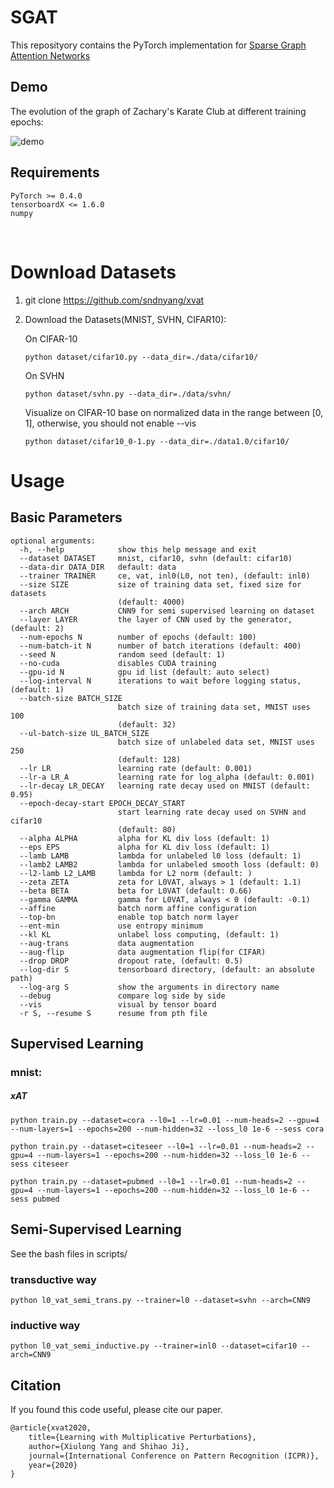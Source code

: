 # SGAT

This reposityory contains the PyTorch implementation for [Sparse Graph Attention Networks](https://arxiv.org/abs/1912.00552)



## Demo

The evolution of the graph of Zachary's Karate Club at different training epochs:

![demo](https://github.com/sndnyang/xvat/raw/master/demo/moons.gif)

## Requirements

    PyTorch >= 0.4.0
    tensorboardX <= 1.6.0
    numpy


​    
# Download Datasets

1. git clone https://github.com/sndnyang/xvat

2. Download the Datasets(MNIST, SVHN, CIFAR10):

   On CIFAR-10

   ```
   python dataset/cifar10.py --data_dir=./data/cifar10/
   ```

   On SVHN

   ```
   python dataset/svhn.py --data_dir=./data/svhn/
   ```

   Visualize on CIFAR-10 base on normalized data in the range between [0, 1], otherwise, you should not enable --vis

   ```
   python dataset/cifar10_0-1.py --data_dir=./data1.0/cifar10/
   ```
# Usage

## Basic Parameters

```
optional arguments:
  -h, --help            show this help message and exit
  --dataset DATASET     mnist, cifar10, svhn (default: cifar10)
  --data-dir DATA_DIR   default: data
  --trainer TRAINER     ce, vat, inl0(L0, not ten), (default: inl0)
  --size SIZE           size of training data set, fixed size for datasets
                        (default: 4000)
  --arch ARCH           CNN9 for semi supervised learning on dataset
  --layer LAYER         the layer of CNN used by the generator, (default: 2)
  --num-epochs N        number of epochs (default: 100)
  --num-batch-it N      number of batch iterations (default: 400)
  --seed N              random seed (default: 1)
  --no-cuda             disables CUDA training
  --gpu-id N            gpu id list (default: auto select)
  --log-interval N      iterations to wait before logging status, (default: 1)
  --batch-size BATCH_SIZE
                        batch size of training data set, MNIST uses 100
                        (default: 32)
  --ul-batch-size UL_BATCH_SIZE
                        batch size of unlabeled data set, MNIST uses 250
                        (default: 128)
  --lr LR               learning rate (default: 0.001)
  --lr-a LR_A           learning rate for log_alpha (default: 0.001)
  --lr-decay LR_DECAY   learning rate decay used on MNIST (default: 0.95)
  --epoch-decay-start EPOCH_DECAY_START
                        start learning rate decay used on SVHN and cifar10
                        (default: 80)
  --alpha ALPHA         alpha for KL div loss (default: 1)
  --eps EPS             alpha for KL div loss (default: 1)
  --lamb LAMB           lambda for unlabeled l0 loss (default: 1)
  --lamb2 LAMB2         lambda for unlabeled smooth loss (default: 0)
  --l2-lamb L2_LAMB     lambda for L2 norm (default: )
  --zeta ZETA           zeta for L0VAT, always > 1 (default: 1.1)
  --beta BETA           beta for L0VAT (default: 0.66)
  --gamma GAMMA         gamma for L0VAT, always < 0 (default: -0.1)
  --affine              batch norm affine configuration
  --top-bn              enable top batch norm layer
  --ent-min             use entropy minimum
  --kl KL               unlabel loss computing, (default: 1)
  --aug-trans           data augmentation
  --aug-flip            data augmentation flip(for CIFAR)
  --drop DROP           dropout rate, (default: 0.5)
  --log-dir S           tensorboard directory, (default: an absolute path)
  --log-arg S           show the arguments in directory name
  --debug               compare log side by side
  --vis                 visual by tensor board
  -r S, --resume S      resume from pth file
```



## Supervised Learning

### mnist:

##### xAT

```
python train.py --dataset=cora --l0=1 --lr=0.01 --num-heads=2 --gpu=4 --num-layers=1 --epochs=200 --num-hidden=32 --loss_l0 1e-6 --sess cora

```

```
python train.py --dataset=citeseer --l0=1 --lr=0.01 --num-heads=2 --gpu=4 --num-layers=1 --epochs=200 --num-hidden=32 --loss_l0 1e-6 --sess citeseer
```

```
python train.py --dataset=pubmed --l0=1 --lr=0.01 --num-heads=2 --gpu=4 --num-layers=1 --epochs=200 --num-hidden=32 --loss_l0 1e-6 --sess pubmed
```



## Semi-Supervised Learning

See the bash files in scripts/

### transductive way

    python l0_vat_semi_trans.py --trainer=l0 --dataset=svhn --arch=CNN9

### inductive way

    python l0_vat_semi_inductive.py --trainer=inl0 --dataset=cifar10 --arch=CNN9



## Citation

If you found this code useful, please cite our paper.

```latex
@article{xvat2020,
	title={Learning with Multiplicative Perturbations},
	author={Xiulong Yang and Shihao Ji},
	journal={International Conference on Pattern Recognition (ICPR)},
	year={2020}
}
```


